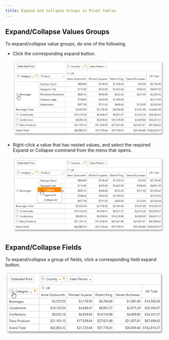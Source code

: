 ```yaml
---
title: Expand and Collapse Groups in Pivot Tables
---
```

## Expand/Collapse Values Groups
To expand/collapse value groups, do one of the following.
* Click the corresponding expand button.
	
	![ASPxPivotGrid_ExpandFieldGroup](../../../images/Img8923.png)
* Right-click a value that has nested values, and select the required Expand or Collapse command from the menu that opens.
	
	![ASPxPivotGrid_ExpandFieldGroup2](../../../images/Img8924.png)

## Expand/Collapse Fields
To expand/collapse a group of fields, click a corresponding field expand button.

![ASPxPivotGrid_ExpandFields](../../../images/Img8925.png)